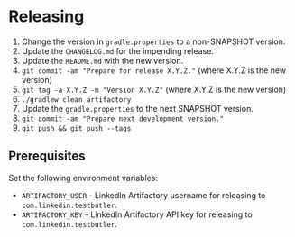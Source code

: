 Releasing
========

 1. Change the version in `gradle.properties` to a non-SNAPSHOT version.
 2. Update the `CHANGELOG.md` for the impending release.
 3. Update the `README.md` with the new version.
 4. `git commit -am "Prepare for release X.Y.Z."` (where X.Y.Z is the new version)
 5. `git tag -a X.Y.Z -m "Version X.Y.Z"` (where X.Y.Z is the new version)
 6. `./gradlew clean artifactory`
 7. Update the `gradle.properties` to the next SNAPSHOT version.
 8. `git commit -am "Prepare next development version."`
 9. `git push && git push --tags`


Prerequisites
-------------

Set the following environment variables:

 * `ARTIFACTORY_USER` - LinkedIn Artifactory username for releasing to `com.linkedin.testbutler`.
 * `ARTIFACTORY_KEY` - LinkedIn Artifactory API key for releasing to `com.linkedin.testbutler`.